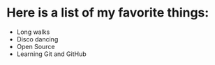 # Here is a list of my favorite things:
- Long walks
- Disco dancing
- Open Source 
- Learning Git and GitHub

